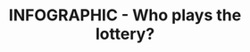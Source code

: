 ---
name: who-plays-lotto
title: INFOGRAPHIC - Who plays the lottery?
external-url: /articles/who-plays-lotto.html
image: lotto.jpg
summary: "The lottery in South Africa is hugely supported by poor and low income earners, with 73% of players earning less than R5,000 a month - and of those 33% earn R1,000 a month or less."
---